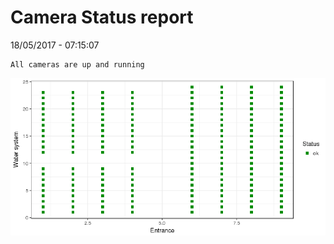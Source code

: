 Camera Status report
================
18/05/2017 - 07:15:07

    All cameras are up and running

![](camreport_files/figure-markdown_github/unnamed-chunk-2-1.png)
